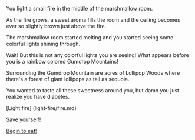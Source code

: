 You light a small fire in the middle of the marshmallow room.

As the fire grows, a sweet aroma fills the room and the ceiling 
becomes ever so slightly brown just above the fire.

The marshmallow room started melting and you started seeing some 
colorful lights shining through.

Wait! But this is not any colorful lights you are seeing!  What 
appears before you is a rainbow colored Gumdrop Mountains!

Surrounding the Gumdrop Mountain are acres of Lollipop Woods where 
there's a forest of giant lollipops as tall as sequoia.

You wanted to taste all these sweetness around you, but damn you 
just realize you have diabetes.


[Light fire] (light-fire/fire.md)

[Save yourself!](run-away/outside.md)

[Begin to eat!](eating/inside.md)
